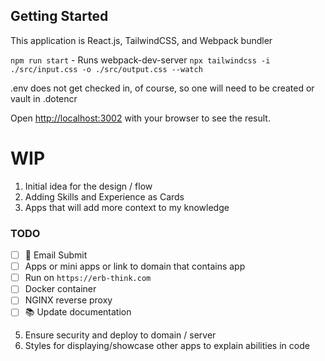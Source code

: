 

## Getting Started

This application is React.js, TailwindCSS, and Webpack bundler

```npm run start``` - Runs webpack-dev-server
```npx tailwindcss -i ./src/input.css -o ./src/output.css --watch```

.env does not get checked in, of course, so one will need to be created or vault in .dotencr

Open [http://localhost:3002](http://localhost:3000) with your browser to see the result.

# WIP
1. Initial idea for the design / flow
2. Adding Skills and Experience as Cards
3. Apps that will add more context to my knowledge
  ### TODO
- [ ] 🎨 Email Submit
- [ ] Apps or mini apps or link to domain that contains app
- [ ] Run on `https://erb-think.com`
- [ ] Docker container
- [ ] NGINX reverse proxy
- [ ] 📚 Update documentation
5. Ensure security and deploy to domain / server
6. Styles for displaying/showcase other apps to explain abilities in code
